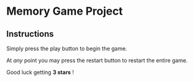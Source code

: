 # Memory Game Project

## Instructions

Simply press the play button to begin the game.

At _any_ point you may press the restart button to restart the entire game.

Good luck getting **3 stars** !
